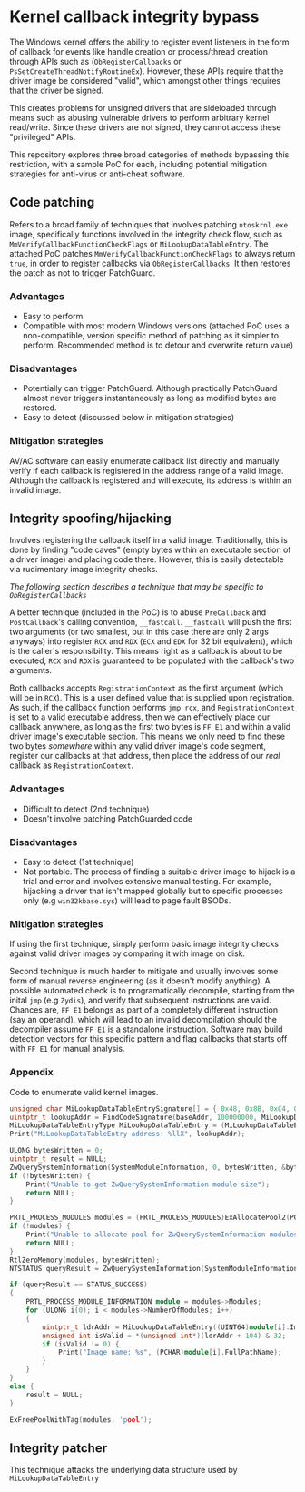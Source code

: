 # Kernel callback integrity bypass

The Windows kernel offers the ability to register event listeners in the form of callback for events like handle creation
or process/thread creation through APIs such as (`ObRegisterCallbacks` or `PsSetCreateThreadNotifyRoutineEx`). However, these
APIs require that the driver image be considered "valid", which amongst other things requires that the driver be signed. 

This creates problems for unsigned drivers that are sideloaded through means such as abusing vulnerable drivers to perform
arbitrary kernel read/write. Since these drivers are not signed, they cannot access these "privileged" APIs.

This repository explores three broad categories of methods bypassing this restriction, with a sample PoC for each, including
potential mitigation strategies for anti-virus or anti-cheat software.

## Code patching

Refers to a broad family of techniques that involves patching `ntoskrnl.exe` image, specifically functions involved in the
integrity check flow, such as `MmVerifyCallbackFunctionCheckFlags` or `MiLookupDataTableEntry`. The attached PoC patches 
`MmVerifyCallbackFunctionCheckFlags` to always return `true`, in order to register callbacks via `ObRegisterCallbacks`. It then
restores the patch as not to trigger PatchGuard.

### Advantages

- Easy to perform
- Compatible with most modern Windows versions (attached PoC uses a non-compatible, version specific method of patching as it simpler to perform. Recommended method is to detour and overwrite return value)

### Disadvantages

- Potentially can trigger PatchGuard. Although practically PatchGuard almost never triggers instantaneously as long as modified bytes are restored.
- Easy to detect (discussed below in mitigation strategies)

### Mitigation strategies

AV/AC software can easily enumerate callback list directly and manually verify if each callback is registered in the address 
range of a valid image. Although the callback is registered and will execute, its address is within an invalid image.

## Integrity spoofing/hijacking

Involves registering the callback itself in a valid image. Traditionally, this is done by finding "code caves" 
(empty bytes within an executable section of a driver image) and placing code there. However, this is easily 
detectable via rudimentary image integrity checks.

*The following section describes a technique that may be specific to `ObRegisterCallbacks`*

A better technique (included in the PoC) is to abuse `PreCallback` and `PostCallback`'s calling convention, `__fastcall`.
`__fastcall` will push the first two arguments (or two smallest, but in this case there are only 2 args anyways) into register
`RCX` and `RDX` (`ECX` and `EDX` for 32 bit equivalent), which is the caller's responsibility. This means right as a callback
is about to be executed, `RCX` and `RDX` is guaranteed to be populated with the callback's two arguments.

Both callbacks accepts `RegistrationContext` as the first argument (which will be in `RCX`). This is a user defined value
that is supplied upon registration. As such, if the callback function performs `jmp rcx`, and `RegistrationContext` is set
to a valid executable address, then we can effectively place our callback anywhere, as long as the first two bytes is `FF E1`
and within a valid driver image's executable section. This means we only need to find these two bytes *somewhere* within any
valid driver image's code segment, register our callbacks at that address, then place the address of our *real* callback 
as `RegistrationContext`.

### Advantages
- Difficult to detect (2nd technique)
- Doesn't involve patching PatchGuarded code

### Disadvantages
- Easy to detect (1st technique)
- Not portable. The process of finding a suitable driver image to hijack is a trial and error and involves extensive manual testing. For example, hijacking a driver that isn't mapped globally but to specific processes only (e.g `win32kbase.sys`) will lead to page fault BSODs.

### Mitigation strategies

If using the first technique, simply perform basic image integrity checks against valid driver images by comparing it with
image on disk.

Second technique is much harder to mitigate and usually involves some form of manual reverse engineering (as it doesn't modify
anything). A possible automated check is to programatically decompile, starting from the inital `jmp` (e.g `Zydis`), and verify
that subsequent instructions are valid. Chances are, `FF E1` belongs as part of a completely different instruction (say an operand),
which will lead to an invalid decompilation should the decompiler assume `FF E1` is a standalone instruction. Software may
build detection vectors for this specific pattern and flag callbacks that starts off with `FF E1` for manual analysis.

### Appendix

Code to enumerate valid kernel images.
```c++
unsigned char MiLookupDataTableEntrySignature[] = { 0x48, 0x8B, 0xC4, 0x48, 0x89, 0x58, 0x08, 0x48, 0x89, 0x70, 0x18, 0x57, 0x48, 0x83, 0xEC, 0x20, 0x33, 0xF6 };
uintptr_t lookupAddr = FindCodeSignature(baseAddr, 100000000, MiLookupDataTableEntrySignature, sizeof(MiLookupDataTableEntrySignature));
MiLookupDataTableEntryType MiLookupDataTableEntry = (MiLookupDataTableEntryType)lookupAddr;
Print("MiLookupDataTableEntry address: %llX", lookupAddr);

ULONG bytesWritten = 0;
uintptr_t result = NULL;
ZwQuerySystemInformation(SystemModuleInformation, 0, bytesWritten, &bytesWritten);
if (!bytesWritten) {
	Print("Unable to get ZwQuerySystemInformation module size");
	return NULL;
}

PRTL_PROCESS_MODULES modules = (PRTL_PROCESS_MODULES)ExAllocatePool2(POOL_FLAG_NON_PAGED, bytesWritten, 'pool');
if (!modules) {
	Print("Unable to allocate pool for ZwQuerySystemInformation modules");
	return NULL;
}
RtlZeroMemory(modules, bytesWritten);
NTSTATUS queryResult = ZwQuerySystemInformation(SystemModuleInformation, modules, bytesWritten, &bytesWritten);

if (queryResult == STATUS_SUCCESS)
{
	PRTL_PROCESS_MODULE_INFORMATION module = modules->Modules;
	for (ULONG i(0); i < modules->NumberOfModules; i++)
	{
		uintptr_t ldrAddr = MiLookupDataTableEntry((UINT64)module[i].ImageBase, 0);
		unsigned int isValid = *(unsigned int*)(ldrAddr + 104) & 32;
		if (isValid != 0) {
			Print("Image name: %s", (PCHAR)module[i].FullPathName);
		}
	}
}
else {
	result = NULL;
}

ExFreePoolWithTag(modules, 'pool');
```

## Integrity patcher

This technique attacks the underlying data structure used by `MiLookupDataTableEntry`